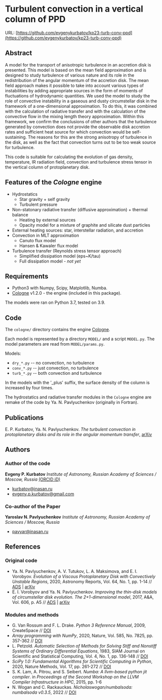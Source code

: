 # Turbulent convection in a vertical column of PPD

URL: [https://github.com/evgenykurbatov/kp23-turb-conv-ppd](https://github.com/evgenykurbatov/kp23-turb-conv-ppd)


## Abstract

A model for the transport of anisotropic turbulence in an accretion disk is presented. This model is based on the mean field approximation and is designed to study turbulence of various nature and its role in the redistribution of the angular momentum of the accretion disk. The mean field approach makes it possible to take into account various types of instabilities by adding appropriate sources in the form of moments of fluctuations of hydrodynamic quantities. We used the model to study the role of convective instability in a gaseous and dusty circumstellar disk in the framework of a one-dimensional approximation. To do this, it was combined with the calculation of radiative transfer and with the calculation of the convective flow in the mixing length theory approximation. Within this framework, we confirm the conclusions of other authors that the turbulence generated by convection does not provide the observable disk accretion rates and sufficient heat source for which convection would be self-sustaining. The reasons for this are the strong anisotropy of turbulence in the disk, as well as the fact that convection turns out to be too weak source for turbulence.

This code is suitable for calculating the evolution of gas density, temperature, IR radiation field, convection and turbulence stress tensor in the vertical column of protoplanetary disk.


## Features of the _Cologne_ engine

- Hydrostatics
  - Star gravity + self gravity
  - Turbulent pressure
- Non-statonary radiative transfer (diffusive approximation) + thermal balance
  - Heating by external sources
  - Opacity model for a mixture of graphite and silicate dust particles
- External heating sources: star, interstellar radiation, and accretion
- Convection in MLT approximation
  - Canuto flux model
  - Hansen & Kawaler flux model
- Turbulence transfer (Reynolds stress tensor approach)
  - Simplified dissipation model (eps~K/tau)
  - Full dissipation model - _not yet_


## Requirements

- Python3 with Numpy, Scipy, Matplotlib, Numba.
- [Cologne](https://github.com/evgenykurbatov/cologne) v1.2.0 - the engine (included in this package).

The models were ran on Python 3.7, tested on 3.9.


## Code

The `cologne/` directory contains the engine [Cologne](https://github.com/evgenykurbatov/cologne).

Each model is represented by a directory `MODEL/` and a script `MODEL.py`. The model parameters are read from `MODEL/params.py`.

Models:
- `dry_*.py` -- no convection, no turbulence
- `conv_*.py` -- just convection, no turbulence
- `turb_*.py` -- both convection and turbulence

In the models with the '_plus' suffix, the surface density of the column is increased by four times.

The hydrostatics and radiative transfer modules in the `Cologne` engine are remake of the code by Ya. N. Pavlyuchenkov (originally in Fortran).


## Publications

E. P. Kurbatov, Ya. N. Pavlyuchenkov. _The turbulent convection in protoplanetary disks and its role in the angular momentum transfer_, [arXiv](https://arxiv.org)


## Authors

### Author of the code

**Evgeny P. Kurbatov** _Institute of Astronomy, Russian Academy of Sciences / Moscow, Russia_ [(ORCID iD)](https://orcid.org/0000-0002-1024-9446)
- <kurbatov@inasan.ru>
- <evgeny.p.kurbatov@gmail.com>

### Co-author of the Paper

**Yaroslav N. Pavlyuchenkov** _Institute of Astronomy, Russian Academy of Sciences / Moscow, Russia_
- <pavyar@inasan.ru>


## References

### Original code

- Ya. N. Pavlyuchenkov, A. V. Tutukov, L. A. Maksimova, and E. I. Vorobyov. _Evolution of a Viscous Protoplanetary Disk with Convectively Unstable Regions_, 2020, Astronomy Reports, Vol. 64, No. 1, pp. 1-14 // [ADS](https://ui.adsabs.harvard.edu/abs/2020ARep...64....1P) | [arXiv](https://arxiv.org/abs/1912.08572)
- E. I. Vorobyov and Ya. N. Pavlyuchenkov. _Improving the thin-disk models of circumstellar disk evolution. The 2+1-dimensional model_, 2017, A&A, Vol. 606, p. A5 // [ADS](https://ui.adsabs.harvard.edu/abs/2017A%26A...606A...5V) | [arXiv](https://arxiv.org/abs/1706.00401)

### Modules and methods

- G. Van Rossum and F. L. Drake. _Python 3 Reference Manual_, 2009, CreateSpace // [DOI](https://dl.acm.org/doi/book/10.5555/1593511)
- _Array programming with NumPy_, 2020, Nature, Vol. 585, No. 7825, pp. 357-362 // [DOI](https://doi.org/10.1038/s41586-020-2649-2)
- L. Petzold. _Automatic Selection of Methods for Solving Stiff and Nonstiff Systems of Ordinary Differential Equations_, 1983, SIAM Journal on Scientific and Statistical Computing, Vol. 4, No. 1, pp. 136-148 // [DOI](https://doi.org/10.1137/0904010)
- _SciPy 1.0: Fundamental Algorithms for Scientific Computing in Python_, 2020, Nature Methods, Vol. 17, pp. 261-272 // [DOI](https://doi.org/10.1038/s41592-019-0686-2)
- S. K. Lam, A. Pitrou, and S. Seibert. _Numba: A llvm-based python jit compiler_. in _Proceedings of the Second Workshop on the LLVM Compiler Infrastructure in HPC_, 2015, pp. 1-6
- N. Wogan and C. Rackauckas. _Nicholaswogan/numbalsoda: numbalsoda v0.3.5_, 2022 // [DOI](https://doi.org/10.5281/zenodo.7306052)
